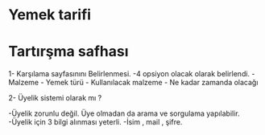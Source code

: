 # Yemek tarifi

# Tartırşma safhası
1- Karşılama sayfasınını Belirlenmesi.
  -4 opsiyon olacak olarak belirlendi. 
  -Malzeme - Yemek türü - Kullanılacak malzeme - Ne kadar zamanda olacağı

2- Üyelik sistemi olarak mı ? 

  -Üyelik zorunlu değil. Üye olmadan da arama ve sorgulama yapılabilir.
  -Üyelik için 3 bilgi alınması yeterli.
  -İsim , mail , şifre.



